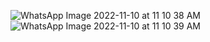 ![WhatsApp Image 2022-11-10 at 11 10 38 AM](https://user-images.githubusercontent.com/100906488/201018783-a3af1af3-24e7-4bf7-93f9-702318471d4b.jpeg)
![WhatsApp Image 2022-11-10 at 11 10 39 AM](https://user-images.githubusercontent.com/100906488/201018866-64cab704-88b2-4dfd-9aed-a69ab313ff91.jpeg)

